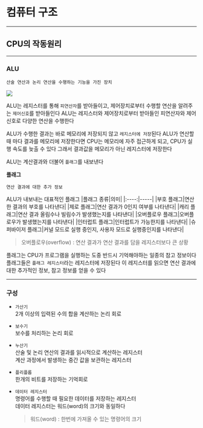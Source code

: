 # 컴퓨터 구조
---
## CPU의 작동원리
---
### ALU
```
산술 연산과 논리 연산을 수행하는 기능을 가진 장치
```
![](https://velog.velcdn.com/images/hino22/post/a85c6993-776c-4737-b467-093b116250ee/image.png)

ALU는 레지스터를 통해 `피연산자`를 받아들이고, 제어장치로부터 수행할 연산을 알려주는 `제어신호`를 받아들인다
ALU는 레지스터와 제어장치로부터 받아들인 피연산자와 제어 신호로 다양한 연산을 수행한다

ALU가 수행한 결과는 바로 메모리에 저장되지 않고 `레지스터에 저장`된다
ALU가 연산할 때 마다 결과를 메모리에 저장한다면 CPU는 메모리에 자주 접근하게 되고, CPU가 실행 속도를 늦출 수 있다
그래서 결과값을 메모리가 아닌 레지스터에 저장한다

ALU는 계산결과와 더불어 `플래그`를 내보낸다

**플래그**   
```
연산 결과에 대한 추가 정보
```

ALU가 내보내는 대표적인 플래그
|플래그 종류|의미|
|:----:|-----|
|부호 플래그|연산한 결과의 부호를 나타낸다|
|제로 플래그|연산 결과가 0인지 여부를 나타낸다|
|캐리 플래그|연산 결과 올림수나 빌림수가 발생했는지를 나타낸다|
|오버플로우 플래그|오버플로우가 발생했는지를 나타낸다|
|인터럽트 플래그|인터럽트가 가능한지를 나타낸다|
|슈퍼바이저 플래그|커널 모드로 실행 중인지, 사용자 모드로 실행중인지를 나타낸다|
> 오버플로우(overflow) : 연산 결과가 연산 결과를 담을 레지스터보다 큰 상황

플래그는 CPU가 프로그램을 실행하는 도중 반드시 기억해야하는 일종의 참고 정보이다
플래그들은 `플래그 레지스터`라는 레지스터에 저장된다
이 레지스터를 읽으면 연산 결과에 대한 추가적인 정보, 참고 정보를 얻을 수 있다

---
### 구성
- `가산기`   
2개 이상의 입력된 수의 합을 계산하는 논리 회로

- `보수기`   
보수를 처리하는 논리 회로
- `누산기`   
산술 및 논리 연산의 결과를 읽시적으로 계산하는 레지스터   
계산 과정에서 발생하는 중간 값을 보관하는 레지스터
- `플리플롭`   
한개의 비트를 저장하는 기억회로
- `데이터 레지스터`   
명령어를 수행할 때 필요한 데이터를 저장하는 레지스터   
데이터 레지스터는 워드(word)의 크기와 동일하다
    > 워드(word) : 한번에 가져올 수 있는 명령어의 크기